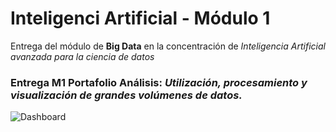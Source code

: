 # Inteligenci Artificial - Módulo 1
Entrega del módulo de **Big Data** en la concentración de *Inteligencia Artificial avanzada para la ciencia de datos*

### Entrega M1 Portafolio Análisis: ***Utilización, procesamiento y visualización de grandes volúmenes de datos.***


![Dashboard](https://user-images.githubusercontent.com/80774502/203838454-ffc92d64-7390-4298-987d-53fda50b31c2.png)
